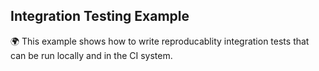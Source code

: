 ## Integration Testing Example

🌍 This example shows how to write reproducablity integration tests that can be run locally and in the CI system.  